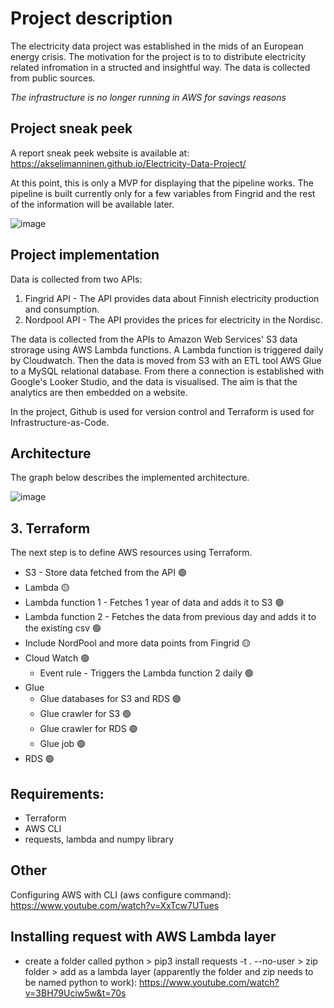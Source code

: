 # Project description

The electricity data project was established in the mids of an European energy crisis. The motivation for the project is to to distribute electricity related infromation in a structed and insightful way. The data is collected from public sources.

*The infrastructure is no longer running in AWS for savings reasons*

## Project sneak peek

A report sneak peek website is available at: https://akselimanninen.github.io/Electricity-Data-Project/ 

At this point, this is only a MVP for displaying that the pipeline works. The pipeline is built currently only for a few variables from Fingrid and the rest of the information will be available later.

![image](https://user-images.githubusercontent.com/75692903/211030563-faa83ee0-0750-4e41-aeaa-e2604324b07c.png)

## Project implementation

Data is collected from two APIs: 
1. Fingrid API - The API provides data about Finnish electricity production and consumption.
2. Nordpool API - The API provides the prices for electricity in the Nordisc.

The data is collected from the APIs to Amazon Web Services' S3 data strorage using AWS Lambda functions. A Lambda function is triggered daily by Cloudwatch. Then the data is moved from S3 with an ETL tool AWS Glue to a MySQL relational database. From there a connection is established with Google's Looker Studio, and the data is visualised. The aim is that the analytics are then embedded on a website.

In the project, Github is used for version control and Terraform is used for Infrastructure-as-Code.

## Architecture

The graph below describes the implemented architecture.

![image](https://user-images.githubusercontent.com/75692903/202676304-f727613e-2ad1-4a6b-aee0-0b1c3fd7522d.png)

## 3. Terraform
The next step is to define AWS resources using Terraform. 

- S3 - Store data fetched from the API 🟢
- Lambda 🟡
-   Lambda function 1 - Fetches 1 year of data and adds it to S3  🟢
-   Lambda function 2 - Fetches the data from previous day and adds it to the existing csv 🟢
-   Include NordPool and more data points from Fingrid 🟡
- Cloud Watch 🟢
  - Event rule - Triggers the Lambda function 2 daily 🟢
- Glue
  - Glue databases for S3 and RDS 🟢
  - Glue crawler for S3 🟢
  - Glue crawler for RDS 🟢
  - Glue job 🟢
- RDS 🟢

## Requirements:
- Terraform
- AWS CLI
- requests, lambda and numpy library

## Other 
Configuring AWS with CLI (aws configure command): https://www.youtube.com/watch?v=XxTcw7UTues

## Installing request with AWS Lambda layer
- create a folder called python > pip3 install requests -t . --no-user > zip folder > add as a lambda layer (apparently the folder and zip needs to be named python to work): https://www.youtube.com/watch?v=3BH79Uciw5w&t=70s
